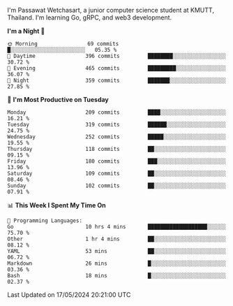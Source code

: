 
I'm Passawat Wetchasart, a junior computer science student at KMUTT, Thailand. I'm learning Go, gRPC, and web3 development.



<!--START_SECTION:waka-->
**I'm a Night 🦉** 

```text
🌞 Morning                69 commits          █░░░░░░░░░░░░░░░░░░░░░░░░   05.35 % 
🌆 Daytime                396 commits         ████████░░░░░░░░░░░░░░░░░   30.72 % 
🌃 Evening                465 commits         █████████░░░░░░░░░░░░░░░░   36.07 % 
🌙 Night                  359 commits         ███████░░░░░░░░░░░░░░░░░░   27.85 % 
```
📅 **I'm Most Productive on Tuesday** 

```text
Monday                   209 commits         ████░░░░░░░░░░░░░░░░░░░░░   16.21 % 
Tuesday                  319 commits         ██████░░░░░░░░░░░░░░░░░░░   24.75 % 
Wednesday                252 commits         █████░░░░░░░░░░░░░░░░░░░░   19.55 % 
Thursday                 118 commits         ██░░░░░░░░░░░░░░░░░░░░░░░   09.15 % 
Friday                   180 commits         ███░░░░░░░░░░░░░░░░░░░░░░   13.96 % 
Saturday                 109 commits         ██░░░░░░░░░░░░░░░░░░░░░░░   08.46 % 
Sunday                   102 commits         ██░░░░░░░░░░░░░░░░░░░░░░░   07.91 % 
```


📊 **This Week I Spent My Time On** 

```text
💬 Programming Languages: 
Go                       10 hrs 4 mins       ███████████████████░░░░░░   75.70 % 
Other                    1 hr 4 mins         ██░░░░░░░░░░░░░░░░░░░░░░░   08.12 % 
YAML                     53 mins             ██░░░░░░░░░░░░░░░░░░░░░░░   06.72 % 
Markdown                 26 mins             █░░░░░░░░░░░░░░░░░░░░░░░░   03.36 % 
Bash                     18 mins             █░░░░░░░░░░░░░░░░░░░░░░░░   02.37 % 
```


 Last Updated on 17/05/2024 20:21:00 UTC
<!--END_SECTION:waka-->

<!--
**markpassawat/markpassawat** is a ✨ _special_ ✨ repository because its `README.md` (this file) appears on your GitHub profile.

Here are some ideas to get you started:

- 🔭 I’m currently working on ...
- 🌱 I’m currently learning ...
- 👯 I’m looking to collaborate on ...
- 🤔 I’m looking for help with ...
- 💬 Ask me about ...
- 📫 How to reach me: ...
- 😄 Pronouns: He/Him
- ⚡ Fun fact: ...
-->
